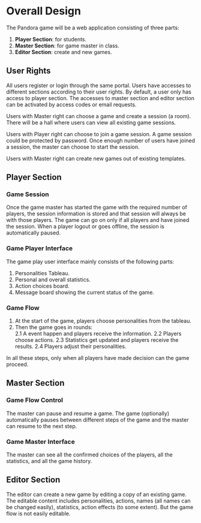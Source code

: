 # Overall Design

The Pandora game will be a web application consisting of three parts:
1. **Player Section**: for students.
2. **Master Section**: for game master in class.
3. **Editor Section**: create and new games.

## User Rights

All users register or login through the same portal. Users have accesses to different sections according to their user rights. By default, a user only has access to player section. The accesses to master section and editor section can be activated by access codes or email requests.

Users with Master right can choose a game and create a session (a room). There will be a hall where users can view all existing game sessions.

Users with Player right can choose to join a game session. A game session could be protected by password. Once enough number of users have joined a session, the master can choose to start the session.

Users with Master right can create new games out of existing templates.

## Player Section

### Game Session
Once the game master has started the game with the required number of players, the session information is stored and that session will always be with those players. The game can go on only if all players and have joined the session. When a player logout or goes offline, the session is automatically paused.

### Game Player Interface
The game play user interface mainly consists of the following parts:
1. Personalities Tableau.
2. Personal and overall statistics.
3. Action choices board.
4. Message board showing the current status of the game.

### Game Flow
1. At the start of the game, players choose personalities from the tableau.
2. Then the game goes in rounds:  
  2.1 A event happen and players receive the information.
  2.2 Players choose actions.
  2.3 Statistics get updated and players receive the results.
  2.4 Players adjust their personalities.
  
In all these steps, only when all players have made decision can the game proceed.

## Master Section

### Game Flow Control

The master can pause and resume a game. The game (optionally) automatically pauses between different steps of the game and the master can resume to the next step.

### Game Master Interface

The master can see all the confirmed choices of the players, all the statistics, and all the game history.

## Editor Section

The editor can create a new game by editing a copy of an existing game. The editable content includes personalities, actions, names (all names can be changed easily), statistics, action effects (to some extent). But the game flow is not easily editable.

